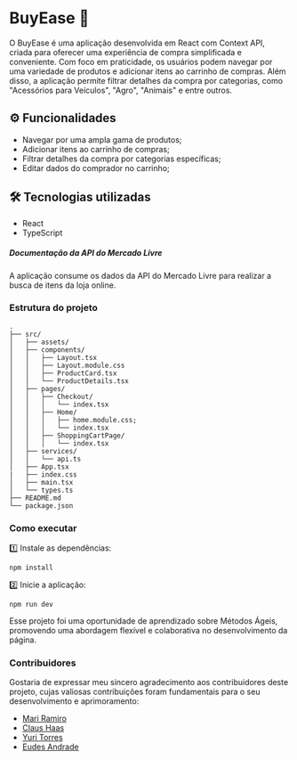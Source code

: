 # BuyEase 🛒

O BuyEase é uma aplicação desenvolvida em React com Context API, criada para oferecer uma experiência de compra simplificada e conveniente. Com foco em praticidade, os usuários podem navegar por uma variedade de produtos e adicionar itens ao carrinho de compras. Além disso, a aplicação permite filtrar detalhes da compra por categorias, como "Acessórios para Veículos", "Agro", "Animais" e entre outros.

## ⚙️ Funcionalidades
* Navegar por uma ampla gama de produtos;
* Adicionar itens ao carrinho de compras;
* Filtrar detalhes da compra por categorias específicas;
* Editar dados do comprador no carrinho;

## 🛠 Tecnologias utilizadas

* React
* TypeScript
  
##### Documentação da API do Mercado Livre
A aplicação consume os dados da API do Mercado Livre para realizar a busca de itens da loja online.

### Estrutura do projeto
```
.
├── src/
│   ├── assets/
│   ├── components/
│   │   ├── Layout.tsx
│   │   ├── Layout.module.css
│   │   ├── ProductCard.tsx
│   │   └── ProductDetails.tsx
│   ├── pages/
│   │   ├── Checkout/
│   │   │   └── index.tsx
│   │   ├── Home/
│   │   │   ├── home.module.css;
│   │   │   └── index.tsx
│   │   ├── ShoppingCartPage/
│   │   │   └── index.tsx
│   ├── services/
│   │   └── api.ts
│   ├── App.tsx
|   ├── index.css
│   ├── main.tsx
│   └── types.ts
├── README.md
└── package.json

```

### Como executar

1️⃣ Instale as dependências:
```
npm install
```
2️⃣ Inicie a aplicação:
```
npm run dev
```

Esse projeto foi uma oportunidade de aprendizado sobre Métodos Ágeis, promovendo uma abordagem flexível e colaborativa no desenvolvimento da página. 

### Contribuidores
Gostaria de expressar meu sincero agradecimento aos contribuidores deste projeto, cujas valiosas contribuições foram fundamentais para o seu desenvolvimento e aprimoramento:
* [Mari Ramiro](https://github.com/MariRamiro)
* [Claus Haas](https://github.com/claushaas)
* [Yuri Torres](https://github.com/yurisalgado21)
* [Eudes Andrade](https://github.com/andradeeudes)
